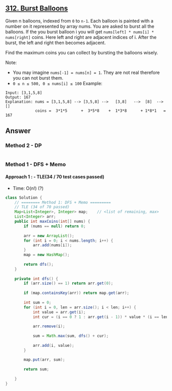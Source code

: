 ## [312. Burst Balloons](https://leetcode.com/problems/burst-balloons/)

Given n balloons, indexed from `0` to `n-1`. Each balloon is painted with a number on it represented by array nums. You are asked to burst all the balloons. If the you burst balloon i you will get `nums[left] * nums[i] * nums[right]` coins. Here left and right are adjacent indices of i. After the burst, the left and right then becomes adjacent.

Find the maximum coins you can collect by bursting the balloons wisely.

Note:

- You may imagine `nums[-1] = nums[n] = 1`. They are not real therefore you can not burst them.
- `0 ≤ n ≤ 500, 0 ≤ nums[i] ≤ 100`
Example:
```
Input: [3,1,5,8]
Output: 167 
Explanation: nums = [3,1,5,8] --> [3,5,8] -->   [3,8]   -->  [8]  --> []
             coins =  3*1*5      +  3*5*8    +  1*3*8      + 1*8*1   = 167
```

## Answer
### Method 2 - DP
```java
```
### Method 1 - DFS + Memo 
#### Approach 1 : - TLE(34 / 70 test cases passed)
- Time: O(n!) (?)
```java
class Solution {
    // ======== Method 1: DFS + Memo =========
    // TLE (34 of 70 passed)
    Map<List<Integer>, Integer> map;    // <list of remaining, max>
    List<Integer> arr;
    public int maxCoins(int[] nums) {
        if (nums == null) return 0;
        
        arr = new ArrayList();
        for (int i = 0; i < nums.length; i++) {
            arr.add(nums[i]);
        }
        map = new HashMap();
        
        return dfs();
    }
    
    private int dfs() {
        if (arr.size() == 1) return arr.get(0);
        
        if (map.containsKey(arr)) return map.get(arr);
        
        int sum = 0;
        for (int i = 0, len = arr.size(); i < len; i++) {
            int value = arr.get(i);
            int cur = (i == 0 ? 1 : arr.get(i - 1)) * value * (i == len - 1 ? 1 : arr.get(i + 1));
            
            arr.remove(i);
            
            sum = Math.max(sum, dfs() + cur);
            
            arr.add(i, value);
        }
        
        map.put(arr, sum);
        
        return sum;
        
    }
}
```
